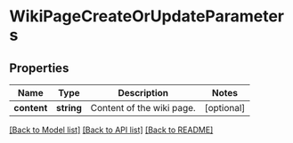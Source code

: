 # WikiPageCreateOrUpdateParameters

## Properties
Name | Type | Description | Notes
------------ | ------------- | ------------- | -------------
**content** | **string** | Content of the wiki page. | [optional] 

[[Back to Model list]](../README.md#documentation-for-models) [[Back to API list]](../README.md#documentation-for-api-endpoints) [[Back to README]](../README.md)


